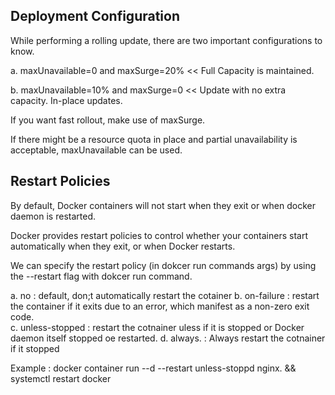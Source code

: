 ## Deployment Configuration

While performing a rolling update, there are two important configurations to know.

a. maxUnavailable=0 and maxSurge=20%  << Full Capacity is maintained.

b. maxUnavailable=10% and maxSurge=0   << Update with no extra capacity. In-place updates.

If you want fast rollout, make use of maxSurge.

If there might be a resource quota in place and partial unavailability is acceptable, maxUnavailable can be used.


## Restart Policies

By default, Docker containers will not start when they exit or when docker daemon is restarted.

Docker provides restart policies to control whether your containers start automatically when they exit, or when Docker restarts.

We can specify the restart policy (in dokcer run commands args) by using the --restart flag with dokcer run command.


a. no : default, don;t automatically restart the cotainer
b. on-failure : restart the container if it exits due to an error, which manifest as a non-zero exit code.  
c. unless-stopped : restart the cotnainer uless if it is stopped or Docker daemon itself stopped oe restarted.
d. always. : Always restart the cotnainer if it stopped


Example : docker container run --d --restart unless-stoppd nginx.  && systemctl restart docker 






